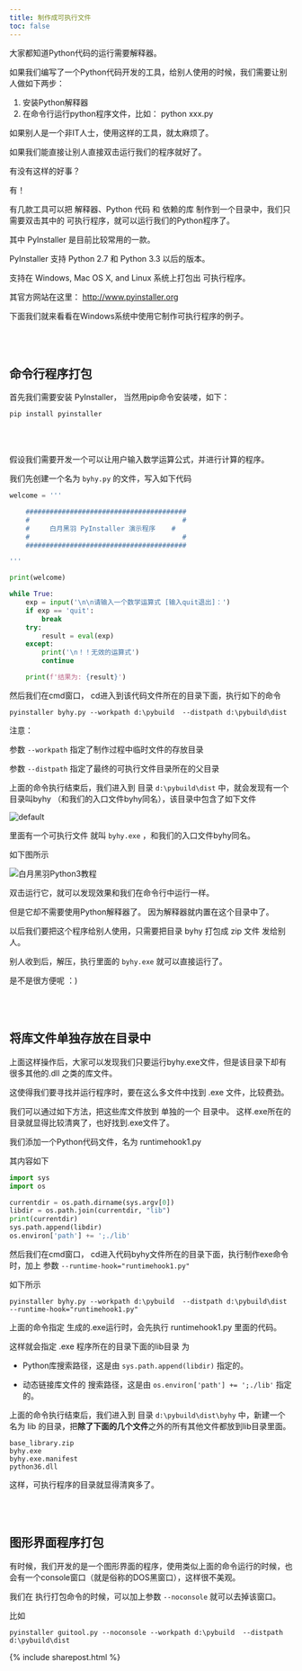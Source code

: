 ```yaml
---
title: 制作成可执行文件
toc: false
---
```


大家都知道Python代码的运行需要解释器。

如果我们编写了一个Python代码开发的工具，给别人使用的时候，我们需要让别人做如下两步：

1. 安装Python解释器
2. 在命令行运行python程序文件，比如： python xxx.py

如果别人是一个非IT人士，使用这样的工具，就太麻烦了。

如果我们能直接让别人直接双击运行我们的程序就好了。

有没有这样的好事？

有！

有几款工具可以把 解释器、Python 代码 和 依赖的库 制作到一个目录中，我们只需要双击其中的 可执行程序，就可以运行我们的Python程序了。

其中 PyInstaller 是目前比较常用的一款。 

PyInstaller 支持 Python 2.7 和 Python 3.3  以后的版本。

支持在 Windows, Mac OS X, and Linux 系统上打包出 可执行程序。

其官方网站在这里： http://www.pyinstaller.org

下面我们就来看看在Windows系统中使用它制作可执行程序的例子。


<br><br>

## 命令行程序打包

首先我们需要安装 PyInstaller， 当然用pip命令安装喽，如下：

```py
pip install pyinstaller
```

<br><br>

假设我们需要开发一个可以让用户输入数学运算公式，并进行计算的程序。

我们先创建一个名为  ```byhy.py```  的文件，写入如下代码

```py
welcome = '''

    ########################################
    #                                      #
    #     白月黑羽 PyInstaller 演示程序    #
    #                                      #
    ########################################

'''

print(welcome)

while True:
    exp = input('\n\n请输入一个数学运算式 [输入quit退出]：')
    if exp == 'quit':
        break
    try:
        result = eval(exp)
    except:
        print('\n！！无效的运算式')
        continue

    print(f'结果为: {result}')
```

然后我们在cmd窗口， cd进入到该代码文件所在的目录下面，执行如下的命令

```
pyinstaller byhy.py --workpath d:\pybuild  --distpath d:\pybuild\dist
```

注意：

参数  ```--workpath```   指定了制作过程中临时文件的存放目录

参数  ```--distpath```   指定了最终的可执行文件目录所在的父目录

上面的命令执行结束后，我们进入到 目录  ```d:\pybuild\dist``` 中，就会发现有一个目录叫byhy （和我们的入口文件byhy同名），该目录中包含了如下文件

![default](https://user-images.githubusercontent.com/36257654/40577359-ee4b0fc6-6136-11e8-96b0-e7be9d3f89cd.png)

里面有一个可执行文件 就叫  ```byhy.exe```  ，和我们的入口文件byhy同名。 

如下图所示

![白月黑羽Python3教程](https://user-images.githubusercontent.com/36257654/42426250-1f2e1f5e-8359-11e8-98b0-036a5c5b5b5f.png)

双击运行它，就可以发现效果和我们在命令行中运行一样。

但是它却不需要使用Python解释器了。 因为解释器就内置在这个目录中了。

以后我们要把这个程序给别人使用，只需要把目录 byhy 打包成 zip 文件 发给别人。

别人收到后，解压，执行里面的 ```byhy.exe``` 就可以直接运行了。

是不是很方便呢 ：)



<br><br>

## 将库文件单独存放在目录中

上面这样操作后，大家可以发现我们只要运行byhy.exe文件，但是该目录下却有很多其他的.dll 之类的库文件。

这使得我们要寻找并运行程序时，要在这么多文件中找到 .exe 文件，比较费劲。

我们可以通过如下方法，把这些库文件放到 单独的一个 目录中。 这样.exe所在的目录就显得比较清爽了，也好找到.exe文件了。

我们添加一个Python代码文件，名为 runtimehook1.py

其内容如下

```py
import sys
import os

currentdir = os.path.dirname(sys.argv[0])
libdir = os.path.join(currentdir, "lib")
print(currentdir)
sys.path.append(libdir)
os.environ['path'] += ';./lib'
```


然后我们在cmd窗口， cd进入代码byhy文件所在的目录下面，执行制作exe命令时，加上 参数  ```--runtime-hook="runtimehook1.py"``` 

如下所示

```
pyinstaller byhy.py --workpath d:\pybuild  --distpath d:\pybuild\dist --runtime-hook="runtimehook1.py"
```

上面的命令指定 生成的.exe运行时，会先执行 runtimehook1.py 里面的代码。

这样就会指定 .exe 程序所在的目录下面的lib目录 为 

 - Python库搜索路径，这是由   ```sys.path.append(libdir)```  指定的。
 
 - 动态链接库文件的 搜索路径，这是由   ```os.environ['path'] += ';./lib'```  指定的。


上面的命令执行结束后，我们进入到 目录  ```d:\pybuild\dist\byhy``` 中，新建一个名为 lib  的目录，把**除了下面的几个文件**之外的所有其他文件都放到lib目录里面。

```
base_library.zip
byhy.exe
byhy.exe.manifest
python36.dll
```

这样，可执行程序的目录就显得清爽多了。




<br><br>

## 图形界面程序打包

有时候，我们开发的是一个图形界面的程序，使用类似上面的命令运行的时候，也会有一个console窗口（就是俗称的DOS黑窗口），这样很不美观。

我们在 执行打包命令的时候，可以加上参数  ```--noconsole```  就可以去掉该窗口。

比如

```
pyinstaller guitool.py --noconsole --workpath d:\pybuild  --distpath d:\pybuild\dist
```


{% include sharepost.html %}
